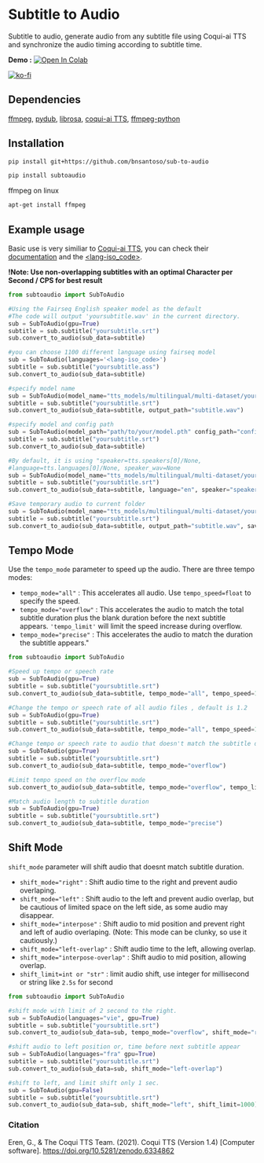 # Subtitle to Audio
Subtitle to audio, generate audio from any subtitle file using Coqui-ai TTS and synchronize the audio timing according to subtitle time. 

**Demo :** [![Open In Colab](https://colab.research.google.com/assets/colab-badge.svg)](https://colab.research.google.com/github/bnsantoso/sub-to-audio//blob/main/subtitle_to_audio.ipynb)

[![ko-fi](https://ko-fi.com/img/githubbutton_sm.svg)](https://ko-fi.com/bnsantoso)
## Dependencies
[ffmpeg](https://ffmpeg.org/), [pydub](https://github.com/jiaaro/pydub), [librosa](https://github.com/librosa/librosa), [coqui-ai TTS](https://github.com/coqui-ai/TTS/), [ffmpeg-python](https://github.com/kkroening/ffmpeg-python)

## Installation

```bash
pip install git+https://github.com/bnsantoso/sub-to-audio
```
```bash
pip install subtoaudio
```
ffmpeg on linux
```bash
apt-get install ffmpeg
```
## Example usage

Basic use is very similiar to [Coqui-ai TTS](https://github.com/coqui-ai/TTS/), you can check their [documentation](https://tts.readthedocs.io/en/latest/inference.html) and the [<lang-iso_code>](https://dl.fbaipublicfiles.com/mms/tts/all-tts-languages.html).

**!Note: Use non-overlapping subtitles with an optimal Character per Second / CPS for best result**

```python
from subtoaudio import SubToAudio

#Using the Fairseq English speaker model as the default
#The code will output 'yoursubtitle.wav' in the current directory.
sub = SubToAudio(gpu=True)
subtitle = sub.subtitle("yoursubtitle.srt")
sub.convert_to_audio(sub_data=subtitle)

#you can choose 1100 different language using fairseq model
sub = SubToAudio(languages='<lang-iso_code>')
subtitle = sub.subtitle("yoursubtitle.ass")
sub.convert_to_audio(sub_data=subtitle) 

#specify model name
sub = SubToAudio(model_name="tts_models/multilingual/multi-dataset/your_tts")
subtitle = sub.subtitle("yoursubtitle.srt")
sub.convert_to_audio(sub_data=subtitle, output_path="subtitle.wav")

#specify model and config path
sub = SubToAudio(model_path="path/to/your/model.pth" config_path="config/path.json")
subtitle = sub.subtitle("yoursubtitle.srt")
sub.convert_to_audio(sub_data=subtitle)

#By default, it is using "speaker=tts.speakers[0]/None, 
#language=tts.languages[0]/None, speaker_wav=None
sub = SubToAudio(model_name="tts_models/multilingual/multi-dataset/your_tts")
subtitle = sub.subtitle("yoursubtitle.srt")
sub.convert_to_audio(sub_data=subtitle, language="en", speaker="speakername", speaker_wav="your/path/speaker.wav", output_path="subtitle.wav")

#Save temporary audio to current folder
sub = SubToAudio(model_name="tts_models/multilingual/multi-dataset/your_tts")
subtitle = sub.subtitle("yoursubtitle.srt")
sub.convert_to_audio(sub_data=subtitle, output_path="subtitle.wav", save_temp=True)

```

## Tempo Mode

Use the `tempo_mode` parameter to speed up the audio. There are three tempo modes: 

- `tempo_mode="all"` : This accelerates all audio. Use `tempo_speed=float` to specify the speed.
- `tempo_mode="overflow"` : This accelerates the audio to match the total subtitle duration plus the blank duration before the next subtitle appears. `'tempo_limit'` will limit the speed increase during overflow.
- `tempo_mode="precise"` : This accelerates the audio to match the duration the subtitle appears."


```python
from subtoaudio import SubToAudio

#Speed up tempo or speech rate
sub = SubToAudio(gpu=True)
subtitle = sub.subtitle("yoursubtitle.srt")
sub.convert_to_audio(sub_data=subtitle, tempo_mode="all", tempo_speed=1.3)

#Change the tempo or speech rate of all audio files , default is 1.2
sub = SubToAudio(gpu=True)
subtitle = sub.subtitle("yoursubtitle.srt")
sub.convert_to_audio(sub_data=subtitle, tempo_mode="all", tempo_speed=1.3)

#Change tempo or speech rate to audio that doesn't match the subtitle duration
sub = SubToAudio(gpu=True)
subtitle = sub.subtitle("yoursubtitle.srt")
sub.convert_to_audio(sub_data=subtitle, tempo_mode="overflow")

#Limit tempo speed on the overflow mode 
sub.convert_to_audio(sub_data=subtitle, tempo_mode="overflow", tempo_limit=1.2)

#Match audio length to subtitle duration
sub = SubToAudio(gpu=True)
subtitle = sub.subtitle("yoursubtitle.srt")
sub.convert_to_audio(sub_data=subtitle, tempo_mode="precise")

```

## Shift Mode

`shift_mode` parameter will shift audio that doesnt match subtitle duration.

- `shift_mode="right"` : Shift audio time to the right and prevent audio overlaping.
- `shift_mode="left"` : Shift audio to the left and prevent audio overlap, but be cautious of limited space on the left side, as some audio may disappear.
- `shift_mode="interpose"` : Shift audio to mid position and prevent right and left of audio overlaping. (Note: This mode can be clunky, so use it cautiously.)
- `shift_mode="left-overlap"` : Shift audio time to the left, allowing overlap.
- `shift_mode="interpose-overlap"` : Shift audio to mid position, allowing overlap.
- `shift_limit=int or "str"` : limit audio shift, use integer for millisecond or string like `2.5s` for second

```python
from subtoaudio import SubToAudio

#shift mode with limit of 2 second to the right.
sub = SubToAudio(languages="vie", gpu=True)
subtitle = sub.subtitle("yoursubtitle.srt")
sub.convert_to_audio(sub_data=sub, tempo_mode="overflow", shift_mode="right", limit_shift="2s")

#shift audio to left position or, time before next subtitle appear
sub = SubToAudio(languages="fra" gpu=True)
subtitle = sub.subtitle("yoursubtitle.srt")
sub.convert_to_audio(sub_data=sub, shift_mode="left-overlap")

#shift to left, and limit shift only 1 sec.
sub = SubToAudio(gpu=False)
subtitle = sub.subtitle("yoursubtitle.srt")
sub.convert_to_audio(sub_data=sub, shift_mode="left", shift_limit=1000) #1000 = 1s

```

### Citation 
Eren, G., & The Coqui TTS Team. (2021). Coqui TTS (Version 1.4) [Computer software]. https://doi.org/10.5281/zenodo.6334862

